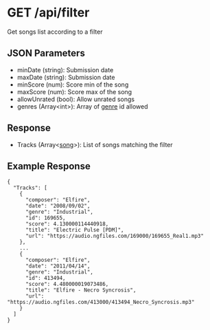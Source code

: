 # GET /api/filter

Get songs list according to a filter

## JSON Parameters

  * minDate (string): Submission date
  * maxDate (string): Submission date
  * minScore (num): Score min of the song
  * maxScore (num): Score max of the song
  * allowUnrated (bool): Allow unrated songs
  * genres (Array\<int\>): Array of [genre](../../objects/genre.md) id allowed

## Response

  * Tracks (Array<[song](../../objects/song.md)>): List of songs matching the filter

## Example Response

```
{
  "Tracks": [
    {
      "composer": "Elfire",
      "date": "2008/09/02",
      "genre": "Industrial",
      "id": 169655,
      "score": 4.130000114440918,
      "title": "Electric Pulse [PDM]",
      "url": "https://audio.ngfiles.com/169000/169655_Real1.mp3"
    },
    ...
    {
      "composer": "Elfire",
      "date": "2011/04/14",
      "genre": "Industrial",
      "id": 413494,
      "score": 4.480000019073486,
      "title": "Elfire - Necro Syncrosis",
      "url": "https://audio.ngfiles.com/413000/413494_Necro_Syncrosis.mp3"
    }
  ]
}
```
